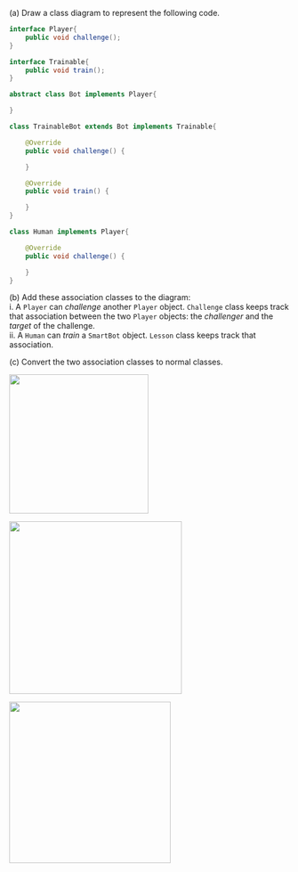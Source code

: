 <panel header=":lock::key: draw class diagram: Player, Bot, etc.">

(a) Draw a class diagram to represent the following code.

```java
interface Player{
    public void challenge();
}

interface Trainable{
    public void train();
}

abstract class Bot implements Player{

}

class TrainableBot extends Bot implements Trainable{

    @Override
    public void challenge() {

    }

    @Override
    public void train() {

    }
}

class Human implements Player{

    @Override
    public void challenge() {

    }
}
```

(b) Add these association classes to the diagram:<br>
i. A `Player` can _challenge_ another `Player` object. `Challenge` class keeps track that association between the two `Player` objects: the _challenger_ and the _target_ of the challenge.<br>
ii. A `Human` can _train_ a `SmartBot` object. `Lesson` class keeps track that association.


(c) Convert the two association classes to normal classes.

<panel header=":key: (a)">

<img src="{{baseUrl}}/modeling/modelingStructures/classDiagramsAdvanced/images/playerBotA.png" height="250" />
<p/>

<p/>

</panel>
<panel header=":key: (b)">

<img src="{{baseUrl}}/modeling/modelingStructures/classDiagramsAdvanced/images/playerBotB.png" height="310" />
<p/>

<p/>

</panel>
<panel header=":key: (c)">

<img src="{{baseUrl}}/modeling/modelingStructures/classDiagramsAdvanced/images/playerBotC.png" height="290" />
<p/>

<p/>

</panel>

<div slot="answer">



</div>
</question>
</panel>

